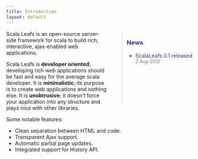 ```yaml
---
title: Introduction
layout: default
---
```


  <div style="float: right; height: 200px; margin-left: 36px;padding-left: 12px; border-left: 1px solid #bbb; color: #339">
<h3>News</h3>
<ul>
    <li><span style="white-space:nowrap;" >ScalaLeafs 0.1 released</span><div style="color:#777; font-style:italic; font-size: 90%">2 Aug 2012</div></li>
</ul>
        </div>

Scala Leafs is an open-source server-side framework for scala to build rich, interactive, ajax-enabled web applications. 

Scala Leafs is **developer oriented**; developing rich web applications should be fast and easy for the average scala developer. It is **minimalistic**; its purpose is to create web applications and nothing else. It is **unobtrusive**; it doesn't force your application into any structure and plays nice with other libraries. 


Some notable features:

- Clean separation between HTML and code.
- Transparent Ajax support.
- Automatic partial page updates.
- Integrated support for History API.